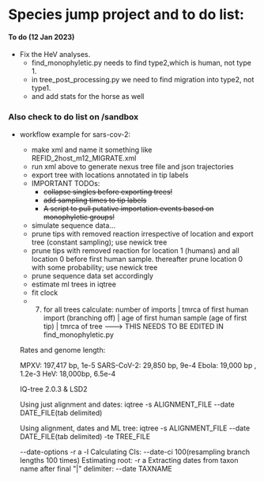 # Species jump project and to do list:

#### To do (12 Jan 2023)
- Fix the HeV analyses.
  - find_monophyletic.py needs to find type2,which is human, not type 1.
  - in tree_post_processing.py we need to find migration into type2, not type1.
  - and add stats for the horse as well

### Also check to do list on /sandbox
- workflow example for sars-cov-2:
	- make xml and name it something like REFID_2host_m12_MIGRATE.xml
	- run xml above to generate nexus tree file and json trajectories
	- export tree with locations annotated in tip labels
	- IMPORTANT TODOs:
		- ~~collapse singles before exporting trees!~~
		- ~~add sampling times to tip labels~~
		- ~~A script to pull putative importation events based on monophyletic groups!~~ 
	- simulate sequence data...
	- prune tips with removed reaction irrespective of location and export tree (constant sampling); use newick tree
	- prune tips with removed reaction for location 1 (humans) and all location 0 before first human sample. thereafter prune location 0 with some probability; use newick tree
	- prune sequence data set accordingly
	- estimate ml trees in iqtree
	- fit clock 
	- 7. for all trees calculate: number of imports | tmrca of first human import (branching off) | age of first human sample (age of first tip) | tmrca of tree ---> THIS NEEDS TO BE EDITED IN find_monophyletic.py 
    
    
    Rates and genome length:
    
    MPXV: 197,417 bp, 1e-5
    SARS-CoV-2: 29,850 bp, 9e-4 
    Ebola: 19,000 bp , 1.2e-3 
    HeV: 18,000bp, 6.5e-4 
    
    
    IQ-tree 2.0.3 & LSD2
    
    Using just alignment and dates: iqtree -s ALIGNMENT_FILE --date DATE_FILE(tab delimited)  

    Using alignment, dates and ML tree: iqtree -s ALIGNMENT_FILE --date DATE_FILE(tab delimited) -te TREE_FILE 
    
    
    --date-options -r a  -l
    Calculating CIs: --date-ci 100(resampling branch lengths 100 times) 
    Estimating root: -r a
    Extracting dates from taxon name after final "|" delimiter:  --date TAXNAME
    
